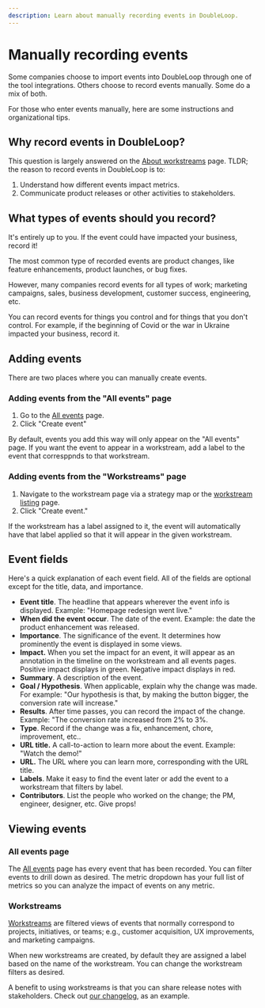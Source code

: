 ```yaml
---
description: Learn about manually recording events in DoubleLoop.
---
```


# Manually recording events

Some companies choose to import events into DoubleLoop through one of the tool integrations. Others choose to record events manually. Some do a mix of both.

For those who enter events manually, here are some instructions and organizational tips.

## Why record events in DoubleLoop?

This question is largely answered on the [About workstreams](about-workstreams.md) page. TLDR; the reason to record events in DoubleLoop is to:

1. Understand how different events impact metrics.
2. Communicate product releases or other activities to stakeholders.

## What types of events should you record?

It's entirely up to you. If the event could have impacted your business, record it!

The most common type of recorded events are product changes, like feature enhancements, product launches, or bug fixes.

However, many companies record events for all types of work; marketing campaigns, sales, business development, customer success, engineering, etc.

You can record events for things you control and for things that you don't control. For example, if the beginning of Covid or the war in Ukraine impacted your business, record it.

## Adding events

There are two places where you can manually create events.

### Adding events from the "All events" page

1. Go to the [All events](https://app.doubleloop.app/events) page.
2. Click "Create event"

By default, events you add this way will only appear on the "All events" page. If you want the event to appear in a workstream, add a label to the event that corresppnds to that workstream.

### Adding events from the "Workstreams" page

1. Navigate to the workstream page via a strategy map or the [workstream listing](https://app.doubleloop.app/workstreams) page.
2. Click "Create event."

If the workstream has a label assigned to it, the event will automatically have that label applied so that it will appear in the given workstream.

## Event fields

Here's a quick explanation of each event field. All of the fields are optional except for the title, data, and importance.

* **Event title**. The headline that appears wherever the event info is displayed. Example: "Homepage redesign went live."
* **When did the event occur**. The date of the event. Example: the date the product enhancement was released.
* **Importance**. The significance of the event. It determines how prominently the event is displayed in some views.
* **Impact.** When you set the impact for an event, it will appear as an annotation in the timeline on the workstream and all events pages. Positive impact displays in green. Negative impact displays in red.
* **Summary**. A description of the event.
* **Goal / Hypothesis**. When applicable, explain why the change was made. For example: "Our hypothesis is that, by making the button bigger, the conversion rate will increase."
* **Results**. After time passes, you can record the impact of the change. Example: "The conversion rate increased from 2% to 3%.
* **Type**. Record if the change was a fix, enhancement, chore, improvement, etc..
* **URL title.** A call-to-action to learn more about the event. Example: "Watch the demo!"
* **URL.** The URL where you can learn more, corresponding with the URL title.
* **Labels**. Make it easy to find the event later or add the event to a workstream that filters by label.
* **Contributors**. List the people who worked on the change; the PM, engineer, designer, etc. Give props!



## Viewing events

### All events page

The [All events](https://app.doubleloop.app/events) page has every event that has been recorded. You can filter events to drill down as desired. The metric dropdown has your full list of metrics so you can analyze the impact of events on any metric.

### Workstreams

[Workstreams](about-workstreams.md) are filtered views of events that normally correspond to projects, initiatives, or teams; e.g., customer acquisition, UX improvements, and marketing campaigns.

When new workstreams are created, by default they are assigned a label based on the name of the workstream. You can change the workstream filters as desired.

A benefit to using workstreams is that you can share release notes with stakeholders. Check out [our changelog](https://app.doubleloop.app/changelogs/impact-log), as an example.





##
